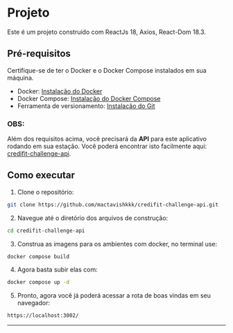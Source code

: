 # Projeto

Este é um projeto construído com ReactJs 18, Axios, React-Dom 18.3.

## Pré-requisitos

Certifique-se de ter o Docker e o Docker Compose instalados em sua máquina.

- Docker: [Instalação do Docker](https://docs.docker.com/get-docker/)
- Docker Compose: [Instalação do Docker Compose](https://docs.docker.com/compose/install/)
- Ferramenta de versionamento: [Instalação do Git](https://git-scm.com/)

### OBS:

Além dos requisitos acima, você precisará da **API** para este aplicativo rodando em sua estação. Você poderá encontrar isto facilmente aqui: [credifit-challenge-api](https://github.com/mactavishkkk/credifit-challenge-api).

## Como executar

1. Clone o repositório:

```bash
git clone https://github.com/mactavishkkk/credifit-challenge-api.git
```

2. Navegue até o diretório dos arquivos de construção:

```bash
cd credifit-challenge-api
```

3. Construa as imagens para os ambientes com docker, no terminal use:

```bash
docker compose build
```

4. Agora basta subir elas com:

```bash
docker compose up -d
```

5. Pronto, agora você já poderá acessar a rota de boas vindas em seu navegador:

```bash
https://localhost:3002/
```

---